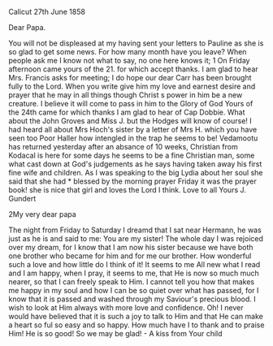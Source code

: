  Calicut 27th June 1858

Dear Papa.

You will not be displeased at my having sent your letters to Pauline as she is so glad to get some news. For how many month have you leave? When people ask me I know not what to say, no one here knows it; <this was writen before your letter came>1 On Friday afternoon came yours of the 21. for which accept thanks. I am glad to hear Mrs. Francis asks for meeting; I do hope our dear Carr has been brought fully to the Lord. When you write give him my love and earnest desire and prayer that he may in all things though Christ s power in him be a new creature. I believe it will come to pass in him to the Glory of God Yours of the 24th came for which thanks I am glad to hear of Cap Dobbie. What about the John Groves and Miss J. but the Hodges will know of course! I had heard all about Mrs Hoch's sister by a letter of Mrs H. which you have seen too Poor Haller how intengled in the trap he seems to be! Vedamootu has returned yesterday after an absance of 10 weeks, Christian from Kodacal is here for some days he seems to be a fine Christian man, some what cast down at God's judgements as he says having taken away his first fine wife and children. As I was speaking to the big Lydia about her soul she said that she had <been>* blessed by the morning prayer Friday it was the prayer book! she is nice that girl and loves the Lord I think. Love to all
 Yours J. Gundert



2My very dear papa

The night from Friday to Saturday I dreamd that I sat near Hermann, he was just as he is and said to me: You are my sister! The whole day I was rejoiced over my dream, for I know that I am now his sister because we have both one brother who became for him and for me our brother. How wonderful such a love and how little do I think of it! It seems to me All new what I read and I am happy, when I pray, it seems to me, that He is now so much much nearer, so that I can freely speak to Him. I cannot tell you how that makes me happy in my soul and how I can be so quiet over what has passed, for I know that it is passed and washed through my Saviour's precious blood. I wish to look at Him always with more love and confidence. Oh! I never would have believed that it is such a joy to talk to Him and that He can make a heart so ful so easy and so happy. How much have I to thank and to praise Him! He is so good! So we may be glad! - A kiss from  Your child

